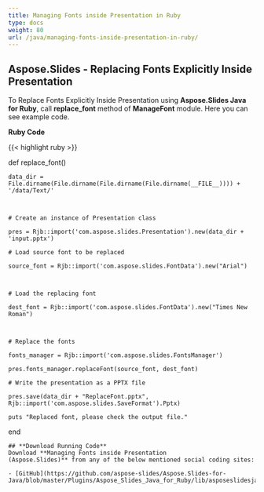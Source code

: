 ```yaml
---
title: Managing Fonts inside Presentation in Ruby
type: docs
weight: 80
url: /java/managing-fonts-inside-presentation-in-ruby/
---
```


## **Aspose.Slides - Replacing Fonts Explicitly Inside Presentation**
To Replace Fonts Explicitly Inside Presentation using **Aspose.Slides Java for Ruby**, call **replace_font** method of **ManageFont** module. Here you can see example code.

**Ruby Code**

{{< highlight ruby >}}

 def replace_font()    

    data_dir = File.dirname(File.dirname(File.dirname(File.dirname(__FILE__)))) + '/data/Text/'



    # Create an instance of Presentation class

    pres = Rjb::import('com.aspose.slides.Presentation').new(data_dir + 'input.pptx')

    # Load source font to be replaced

    source_font = Rjb::import('com.aspose.slides.FontData').new("Arial")



    # Load the replacing font

    dest_font = Rjb::import('com.aspose.slides.FontData').new("Times New Roman")



    # Replace the fonts

    fonts_manager = Rjb::import('com.aspose.slides.FontsManager')

    pres.fonts_manager.replaceFont(source_font, dest_font)

    # Write the presentation as a PPTX file 

    pres.save(data_dir + "ReplaceFont.pptx", Rjb::import('com.aspose.slides.SaveFormat').Pptx)

    puts "Replaced font, please check the output file."

end

```
## **Download Running Code**
Download **Managing Fonts inside Presentation (Aspose.Slides)** from any of the below mentioned social coding sites:

- [GitHub](https://github.com/aspose-slides/Aspose.Slides-for-Java/blob/master/Plugins/Aspose_Slides_Java_for_Ruby/lib/asposeslidesjava/Text/managefont.rb)
